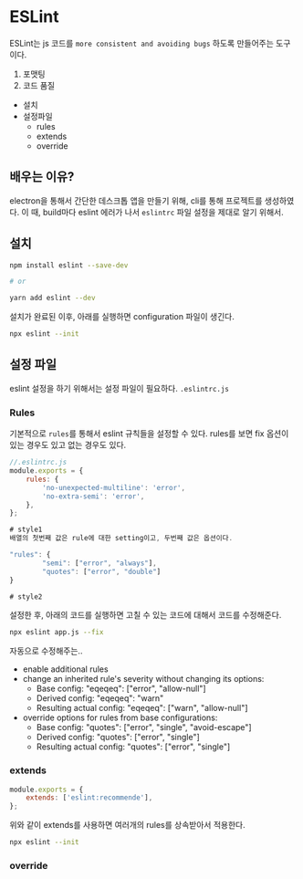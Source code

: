 # ESLint

ESLint는 js 코드를 `more consistent and avoiding bugs` 하도록 만들어주는 도구이다. 

1. 포맷팅
2. 코드 품질

- 설치
- 설정파일  
  - rules
  - extends
  - override

## 배우는 이유?

electron을 통해서 간단한 데스크톱 앱을 만들기 위해, cli를 통해 프로젝트를 생성하였다. 이 때, build마다 eslint 에러가 나서 `eslintrc` 파일 설정을 제대로 알기 위해서.

## 설치

```zsh
npm install eslint --save-dev

# or

yarn add eslint --dev
```

설치가 완료된 이후, 아래를 실행하면 configuration 파일이 생긴다.

```zsh
npx eslint --init
```

## 설정 파일

eslint 설정을 하기 위해서는 설정 파일이 필요하다.
`.eslintrc.js`


### Rules

기본적으로 `rules`를 통해서 eslint 규칙들을 설정할 수 있다. rules를 보면 fix 옵션이 있는 경우도 있고 없는 경우도 있다.
 

```js
//.eslintrc.js
module.exports = {
	rules: {
		'no-unexpected-multiline': 'error',
		'no-extra-semi': 'error',
	},
};

# style1
배열의 첫번째 값은 rule에 대한 setting이고, 두번째 값은 옵션이다. 

"rules": {
		"semi": ["error", "always"],
		"quotes": ["error", "double"]
}

# style2 

```


설정한 후, 아래의 코드를 실행하면 고칠 수 있는 코드에 대해서 코드를 수정해준다. 

```zsh
npx eslint app.js --fix
```

자동으로 수정해주는.. 

- enable additional rules
- change an inherited rule's severity without changing its options:
  - Base config: "eqeqeq": ["error", "allow-null"]
  - Derived config: "eqeqeq": "warn"
  - Resulting actual config: "eqeqeq": ["warn", "allow-null"]
- override options for rules from base configurations:
  - Base config: "quotes": ["error", "single", "avoid-escape"]
  - Derived config: "quotes": ["error", "single"]
  - Resulting actual config: "quotes": ["error", "single"]
### extends

```js
module.exports = {
	extends: ['eslint:recommende'],
};
```

위와 같이 extends를 사용하면 여러개의 rules를 상속받아서 적용한다.

```zsh
npx eslint --init
```

### override
